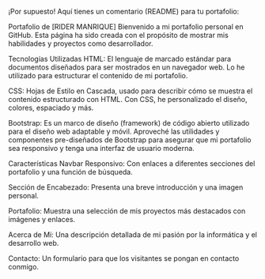
¡Por supuesto! Aquí tienes un comentario (README) para tu portafolio:

Portafolio de [RIDER MANRIQUE]
Bienvenido a mi portafolio personal en GitHub. Esta página ha sido creada con el propósito de mostrar mis habilidades y proyectos como desarrollador.

Tecnologías Utilizadas
HTML: El lenguaje de marcado estándar para documentos diseñados para ser mostrados en un navegador web. Lo he utilizado para estructurar el contenido de mi portafolio.

CSS: Hojas de Estilo en Cascada, usado para describir cómo se muestra el contenido estructurado con HTML. Con CSS, he personalizado el diseño, colores, espaciado y más.

Bootstrap: Es un marco de diseño (framework) de código abierto utilizado para el diseño web adaptable y móvil. Aproveché las utilidades y componentes pre-diseñados de Bootstrap para asegurar que mi portafolio sea responsivo y tenga una interfaz de usuario moderna.

Características
Navbar Responsivo: Con enlaces a diferentes secciones del portafolio y una función de búsqueda.

Sección de Encabezado: Presenta una breve introducción y una imagen personal.

Portafolio: Muestra una selección de mis proyectos más destacados con imágenes y enlaces.

Acerca de Mí: Una descripción detallada de mi pasión por la informática y el desarrollo web.

Contacto: Un formulario para que los visitantes se pongan en contacto conmigo.